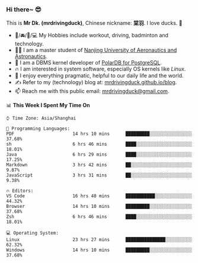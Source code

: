 ### Hi there~ 😎

This is **Mr Dk. (mrdrivingduck)**, Chinese nickname: **棠羽**. I love ducks. 🦆

- 💪/🚘/🏸/💻 My Hobbies include workout, driving, badminton and technology.
- 👨‍🎓 I am a master student of [Nanjing University of Aeronautics and Astronautics](https://en.wikipedia.org/wiki/Nanjing_University_of_Aeronautics_and_Astronautics).
- 🍊 I am a DBMS kernel developer of [PolarDB for PostgreSQL](https://github.com/ApsaraDB/PolarDB-for-PostgreSQL).
- 🔥 I am interested in system software, especially OS kernels like *Linux*.
- 🔧 I enjoy everything pragmatic, helpful to our daily life and the world.
- ✍ Refer to my (technology) blog at: [mrdrivingduck.github.io/blog](https://www.mrdrivingduck.cn/blog/#/).
- 📫 Reach me with this public email: [mrdrivingduck@gmail.com](mailto:mrdrivingduck@gmail.com).

<!--START_SECTION:waka-->
📊 **This Week I Spent My Time On** 

```text
⌚︎ Time Zone: Asia/Shanghai

💬 Programming Languages: 
PDF                      14 hrs 10 mins      █████████░░░░░░░░░░░░░░░░   37.68% 
sh                       6 hrs 46 mins       ████░░░░░░░░░░░░░░░░░░░░░   18.01% 
Java                     6 hrs 29 mins       ████░░░░░░░░░░░░░░░░░░░░░   17.25% 
Markdown                 3 hrs 42 mins       ██░░░░░░░░░░░░░░░░░░░░░░░   9.87% 
JavaScript               3 hrs 31 mins       ██░░░░░░░░░░░░░░░░░░░░░░░   9.38%

🔥 Editors: 
VS Code                  16 hrs 40 mins      ███████████░░░░░░░░░░░░░░   44.32% 
Browser                  14 hrs 10 mins      █████████░░░░░░░░░░░░░░░░   37.68% 
Zsh                      6 hrs 46 mins       ████░░░░░░░░░░░░░░░░░░░░░   18.01%

💻 Operating System: 
Linux                    23 hrs 27 mins      ███████████████░░░░░░░░░░   62.32% 
Windows                  14 hrs 10 mins      █████████░░░░░░░░░░░░░░░░   37.68%

```


<!--END_SECTION:waka-->

<!-- ![Mr Dk.'s GitHub Stats](https://github-readme-stats.vercel.app/api?username=mrdrivingduck&count_private&show_icons=true&theme=buefy) -->

<!-- ![Most Used Languages](https://github-readme-stats.vercel.app/api/top-langs/?username=mrdrivingduck&exclude_repo=mips32-CPU,snort-tcp-socket&theme=buefy&layout=compact&langs_count=10) -->


<!--
**mrdrivingduck/mrdrivingduck** is a ✨ _special_ ✨ repository because its `README.md` (this file) appears on your GitHub profile.

Here are some ideas to get you started:

- 🔭 I’m currently working on ...
- 🌱 I’m currently learning ...
- 👯 I’m looking to collaborate on ...
- 🤔 I’m looking for help with ...
- 💬 Ask me about ...
- 📫 How to reach me: ...
- 😄 Pronouns: ...
- ⚡ Fun fact: ...
-->
